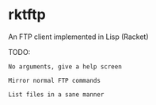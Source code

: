 rktftp
======

An FTP client implemented in Lisp (Racket)

TODO:

	No arguments, give a help screen

	Mirror normal FTP commands

	List files in a sane manner

